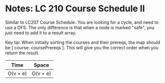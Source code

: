 # Notes: LC 210 Course Schedule II

Similar to LC207 Course Schedule. You are looking for a cycle, and need to use a
DFS. The only difference is that when a node is marked "safe", you just need to
add it to a result array.

Key tip: When initially sorting the courses and their prereqs, the map should be
[ course: coursePrereqs ]. This will give you the correct order when you return the
result.

| Time     | Space    |
| -------- | -------- |
| O(v + e) | O(v + e) |
